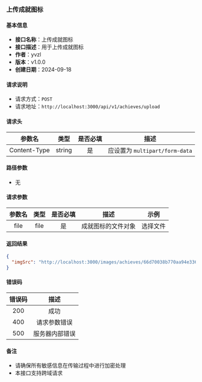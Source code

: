 ### 上传成就图标

#### 基本信息

- **接口名称**：上传成就图标
- **接口描述**：用于上传成就图标
- **作者**：yvzl
- **版本**：v1.0.0
- **创建日期**：2024-09-18

#### 请求说明

- 请求方式：`POST`
- 请求地址：`http://localhost:3000/api/v1/achieves/upload`

#### 请求头

|     参数名      |   类型   | 是否必填 |             描述             |
|:------------:|:------:|:----:|:--------------------------:|
| Content-Type | string |  是   | 应设置为 `multipart/form-data` |

#### 路径参数

- 无

#### 请求参数

| 参数名  |  类型  | 是否必填 |    描述     |  示例  |
|:----:|:----:|:----:|:---------:|:----:|
| file | file |  是   | 成就图标的文件对象 | 选择文件 |

#### 返回结果

```json
{
  "imgSrc": "http://localhost:3000/images/achieves/66d70038b770aa94e336e9e0.png"
}
```

#### 错误码

| 错误码 |   描述    |
|:---:|:-------:|
| 200 |   成功    |
| 400 | 请求参数错误  |
| 500 | 服务器内部错误 |

#### 备注
- 请确保所有敏感信息在传输过程中进行加密处理
- 本接口支持跨域请求